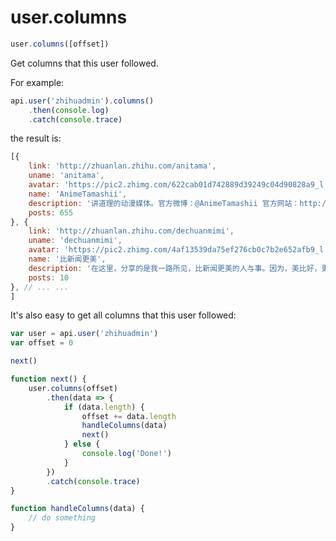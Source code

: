 # user.columns

```javascript
user.columns([offset])
```

Get columns that this user followed.

For example:

```javascript
api.user('zhihuadmin').columns()
    .then(console.log)
    .catch(console.trace)
```

the result is:

```javascript
[{
    link: 'http://zhuanlan.zhihu.com/anitama',
    uname: 'anitama',
    avatar: 'https://pic2.zhimg.com/622cab01d742889d39249c04d90828a9_l.png',
    name: 'AnimeTamashii',
    description: '讲道理的动漫媒体。官方微博：@AnimeTamashii 官方网站：http://www.anitama.cn',
    posts: 655
}, {
    link: 'http://zhuanlan.zhihu.com/dechuanmimi',
    uname: 'dechuanmimi',
    avatar: 'https://pic2.zhimg.com/4af13539da75ef276cb0c7b2e652afb9_l.jpg',
    name: '比新闻更美',
    description: '在这里，分享的是我一路所见，比新闻更美的人与事。因为，美比好，更加好。',
    posts: 10
}, // ... ...
]
```

It's also easy to get all columns that this user followed:

```javascript
var user = api.user('zhihuadmin')
var offset = 0

next()

function next() {
    user.columns(offset)
        .then(data => {
            if (data.length) {
                offset += data.length
                handleColumns(data)
                next()
            } else {
                console.log('Done!')
            }
        })
        .catch(console.trace)
}

function handleColumns(data) {
    // do something
}
```

